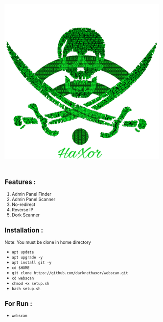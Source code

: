 <p align="center"> <a href="#"><img title="HAXOR" src="https://raw.githubusercontent.com/shariat1/dako-to-sahi/master/PicsArt_05-07-11.14.06.png?token=AKJCAT75HWCPRGL237W5EDS6WOV4K"> </a> </p> <br> 

## Features :
1. Admin Panel Finder
2. Admin Panel Scanner
3. No-redirect
4. Reverse IP
5. Dork Scanner

## Installation : 

Note: You must be clone in home directory
 
* `apt update` 
* `apt upgrade -y` 
* `apt install git -y` 
* `cd $HOME` 
* `git clone https://github.com/darknethaxor/webscan.git` 
* `cd webscan` 
* `chmod +x setup.sh` 
* `bash setup.sh` 

## For Run : 
* `webscan`
